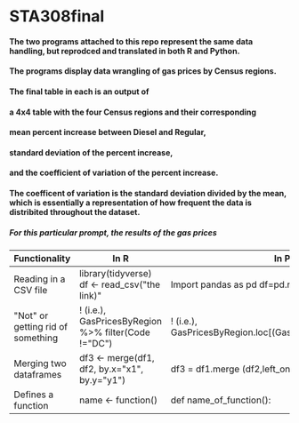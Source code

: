 # STA308final
#### The two programs attached to this repo represent the same data handling, but reprodced and translated in both R and Python. 
#### The programs display data wrangling of gas prices by Census regions. 
#### The final table in each is an output of
#### a 4x4 table with the four Census regions and their corresponding 
#### mean percent increase between Diesel and Regular, 
#### standard deviation of the percent increase,
#### and the coefficient of variation of the percent increase.

#### The coefficent of variation is the standard deviation divided by the mean, which is essentially a representation of how frequent the data is distribited throughout the dataset. 

##### For this particular prompt, the results of the gas prices 





| Functionality                               | In R               | In Python                   |
|---------------------------------------------|--------------------|-----------------------------|
| Reading in a CSV file           | library(tidyverse) df <- read_csv("the link)"            | Import pandas as pd df=pd.read_csv("the link")           |
| "Not" or getting rid of something | ! (i.e.), GasPricesByRegion %>% filter(Code !="DC")            | ! (i.e.), GasPricesByRegion.loc[(GasPricesByRegion.Code!="DC")]        |
| Merging two dataframes                   | df3 <- merge(df1, df2, by.x="x1", by.y="y1")                | df3 = df1.merge (df2,left_on= "x1", right_on= "y1") |
| Defines a function                          | name <- function() | def name_of_function():     |

